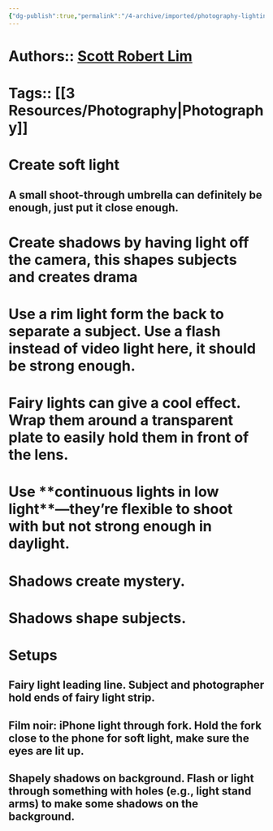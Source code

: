 ```yaml
---
{"dg-publish":true,"permalink":"/4-archive/imported/photography-lighting/"}
---
```




# Authors:: [Scott Robert Lim](Scott%20Robert-Lim.md)


# Tags:: [[3 Resources/Photography\|Photography]]


# Create soft light


## A small shoot-through umbrella can definitely be enough, just put it close enough.


# Create shadows by having light off the camera, this shapes subjects and creates drama


# Use a ****rim light form the back**** to separate a subject. Use a flash instead of video light here, it should be strong enough.


# Fairy lights can give a cool effect. Wrap them around a transparent plate to easily hold them in front of the lens.


# Use \*\*continuous lights in low light\*\*—they’re flexible to shoot with but not strong enough in daylight.


# ****Shadows create mystery.****


# ****Shadows shape subjects.****


# Setups


## ****Fairy light leading line.**** Subject and photographer hold ends of fairy light strip.


## ****Film noir: iPhone light through fork.**** Hold the fork close to the phone for soft light, make sure the eyes are lit up.


## ****Shapely shadows on background.**** Flash or light through something with holes (e.g., light stand arms) to make some shadows on the background.

